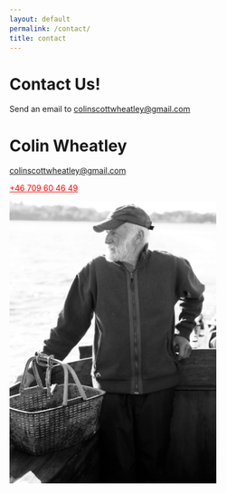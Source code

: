 ```yaml
---
layout: default
permalink: /contact/
title: contact
---
```


# Contact Us!

Send an email to <colinscottwheatley@gmail.com>

# Colin Wheatley
<colinscottwheatley@gmail.com>

<a href="tel:0123456789" style="color:red">+46 709 60 46 49</a>

<img src="/assets/images/Colin_bw.png" style="height: 500px;"/>
